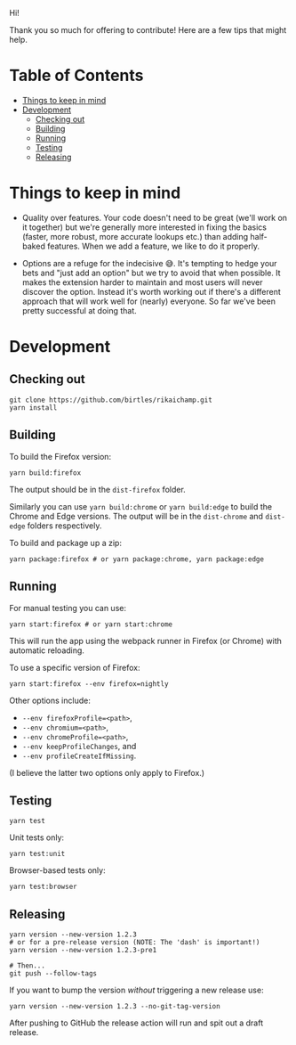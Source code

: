 Hi!

Thank you so much for offering to contribute! Here are a few tips that might help.

# Table of Contents

- [Things to keep in mind](#things-to-keep-in-mind)
- [Development](#development)
  - [Checking out](#checking-out)
  - [Building](#building)
  - [Running](#running)
  - [Testing](#testing)
  - [Releasing](#releasing)

# Things to keep in mind

- Quality over features. Your code doesn't need to be great (we'll work on it
  together) but we're generally more interested in fixing the basics (faster,
  more robust, more accurate lookups etc.) than adding half-baked features.
  When we add a feature, we like to do it properly.

- Options are a refuge for the indecisive 😅. It's tempting to hedge your bets
  and "just add an option" but we try to avoid that when possible. It makes the
  extension harder to maintain and most users will never discover the option.
  Instead it's worth working out if there's a different approach that will work
  well for (nearly) everyone. So far we've been pretty successful at doing that.

# Development

## Checking out

```
git clone https://github.com/birtles/rikaichamp.git
yarn install
```

## Building

To build the Firefox version:

```
yarn build:firefox
```

The output should be in the `dist-firefox` folder.

Similarly you can use `yarn build:chrome` or `yarn build:edge` to build the
Chrome and Edge versions.
The output will be in the `dist-chrome` and `dist-edge` folders respectively.

To build and package up a zip:

```
yarn package:firefox # or yarn package:chrome, yarn package:edge
```

## Running

For manual testing you can use:

```
yarn start:firefox # or yarn start:chrome
```

This will run the app using the webpack runner in Firefox (or Chrome) with automatic reloading.

To use a specific version of Firefox:

```
yarn start:firefox --env firefox=nightly
```

Other options include:

- `--env firefoxProfile=<path>`,
- `--env chromium=<path>`,
- `--env chromeProfile=<path>`,
- `--env keepProfileChanges`, and
- `--env profileCreateIfMissing`.

(I believe the latter two options only apply to Firefox.)

## Testing

```
yarn test
```

Unit tests only:

```
yarn test:unit
```

Browser-based tests only:

```
yarn test:browser
```

## Releasing

```
yarn version --new-version 1.2.3
# or for a pre-release version (NOTE: The 'dash' is important!)
yarn version --new-version 1.2.3-pre1

# Then...
git push --follow-tags
```

If you want to bump the version _without_ triggering a new release use:

```
yarn version --new-version 1.2.3 --no-git-tag-version
```

After pushing to GitHub the release action will run and spit out a draft release.
